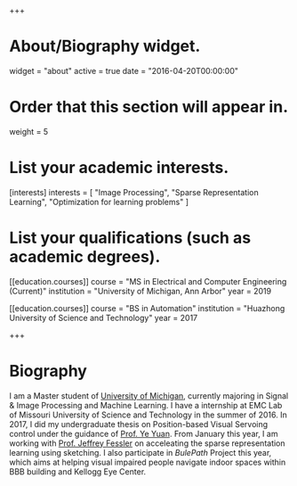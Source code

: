 +++
# About/Biography widget.
widget = "about"
active = true
date = "2016-04-20T00:00:00"

# Order that this section will appear in.
weight = 5

# List your academic interests.
[interests]
  interests = [
    "Image Processing",
    "Sparse Representation Learning",
    "Optimization for learning problems"
  ]

# List your qualifications (such as academic degrees).
[[education.courses]]
  course = "MS in Electrical and Computer Engineering (Current)"
  institution = "University of Michigan, Ann Arbor"
  year = 2019

[[education.courses]]
  course = "BS in Automation"
  institution = "Huazhong University of Science and Technology"
  year = 2017

+++

# Biography

I am a Master student of [University of Michigan](https://www.umich.edu/), currently majoring in Signal & Image Processing and Machine Learning. I have a internship at EMC Lab of Missouri University of Science and Technology in the summer of 2016. In 2017, I did my undergraduate thesis on Position-based Visual Servoing control under the guidance of [Prof. Ye Yuan](http://yy311.github.io/). From January this year, I am working with [Prof. Jeffrey Fessler](https://web.eecs.umich.edu/~fessler/) on acceleating the sparse representation learning using sketching. I also participate in *BulePath* Project this year, which aims at helping visual impaired people navigate indoor spaces within BBB building and Kellogg Eye Center.